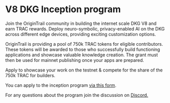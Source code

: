 # V8 DKG Inception program

Join the OriginTrail community in building the internet scale DKG V8 and earn TRAC rewards. Deploy neuro-symbolic, privacy-enabled AI on the DKG across different edge devices, providing exciting customization options.

OriginTrail is providing a pool of 750k TRAC tokens for eligible contributors. These tokens will be awarded to those who successfully build functioning applications and showcase valuable knowledge creation. The grant must then be used for mainnet publishing once your apps are prepared.

Apply to showcase your work on the testnet & compete for the share of the 750k TRAC for builders.

You can apply to the inception program [via this form](https://docs.google.com/forms/d/e/1FAIpQLSdOoyoBFC7oEftK67Sioo32Yf1YHHONME4\_c8j-34IxwpBgHg/viewform).

For any questions about the program join the discussion on [Discord.](https://discord.com/invite/QctFuPCMew)
